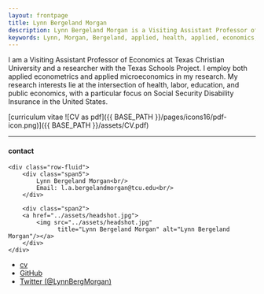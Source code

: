 ```yaml
---
layout: frontpage
title: Lynn Bergeland Morgan
description: Lynn Bergeland Morgan is a Visiting Assistant Professor of Economics at Texas Christian University, and a researcher with the Texas Schools Project. 
keywords: Lynn, Morgan, Bergeland, applied, health, applied, economics, University of Texas, Dallas, PhD, TCU, TSP, Texas Schools Project
---
```


I am a Visiting Assistant Professor of Economics at Texas Christian University and a researcher with the Texas Schools Project. I employ both applied econometrics and applied microeconomics in my research.  My research interests lie at the intersection of health, labor, education, and public economics, with a particular focus on Social Security Disability Insurance in the United States.  

[curriculum vitae ![CV as pdf]({{ BASE_PATH }}/pages/icons16/pdf-icon.png)]({{ BASE_PATH }}/assets/CV.pdf)<br/>


---


<div class="container">
<h4><a name="contact"></a>contact</h4>

    <div class="row-fluid">
        <div class="span5">
            Lynn Bergeland Morgan<br/>
            Email: l.a.bergelandmorgan@tcu.edu<br/>
        </div>

        <div class="span2">
        <a href="../assets/headshot.jpg">
            <img src="../assets/headshot.jpg"
                  title="Lynn Bergeland Morgan" alt="Lynn Bergeland Morgan"/></a>
        </div>
    </div>
</div>

<div class="navbar">
  <div class="navbar-inner">
      <ul class="nav">
          <li><a href="{{ BASE_PATH }}/assets/CV.pdf">cv</a></li>
          <li><a href="https://github.com/lbergelandmorgan">GitHub</a></li>
          <li><a href="https://twitter.com/LynnBergMorgan">Twitter (@LynnBergMorgan)</a></li>
      </ul>
  </div>
</div>
